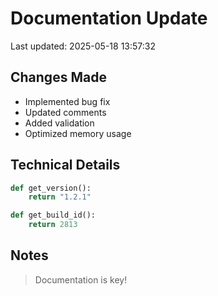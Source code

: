 # Documentation Update

Last updated: 2025-05-18 13:57:32

## Changes Made
- Implemented bug fix
- Updated comments
- Added validation
- Optimized memory usage

## Technical Details
```python
def get_version():
    return "1.2.1"

def get_build_id():
    return 2813
```

## Notes
> Documentation is key!
